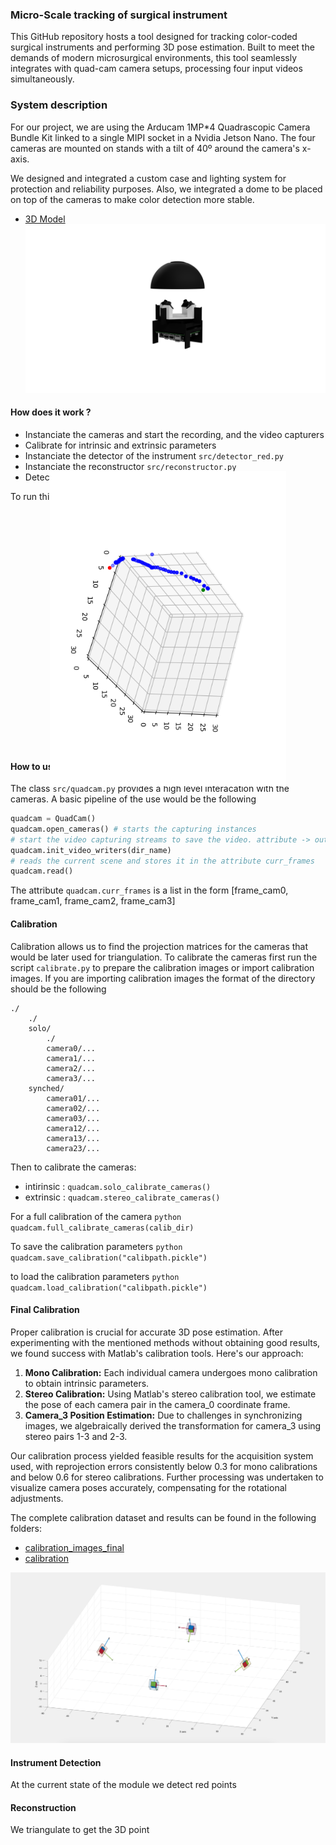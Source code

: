 ### Micro-Scale tracking of surgical instrument
This GitHub repository hosts a tool designed for tracking color-coded surgical instruments and performing 3D pose estimation. Built to meet the demands of modern microsurgical environments, this tool seamlessly integrates with quad-cam camera setups, processing four input videos simultaneously.

### System description
For our project, we are using the Arducam 1MP*4 Quadrascopic Camera Bundle Kit linked to a single MIPI socket in a Nvidia Jetson Nano. The four cameras are mounted on stands with a tilt of 40º around the camera's x-axis.

We designed and integrated a custom case and lighting system for protection and reliability purposes. Also, we integrated a dome to be placed on top of the cameras to make color detection more stable.

- [3D Model](model_case.stl)
![](render_system.PNG)

#### How does it work ?

* Instanciate the cameras and start the recording, and the video capturers
* Calibrate for intrinsic and extrinsic parameters
* Instanciate the detector of the instrument `src/detector_red.py`
* Instanciate the reconstructor `src/reconstructor.py`
* Detect and reconstruct to get the points in 3d

To run this pipeline :
`python main.py`

<img src="https://github.com/ouazzmoh/surgical-tracking/blob/master/triangulated_trajectory.png" alt="triang" style="transform: rotate(90deg);"/>

#### How to use the QuadCam
The class `src/quadcam.py` provides a high level interacation with the cameras. 
A basic pipeline of the use would be the following 
```python
quadcam = QuadCam()
quadcam.open_cameras() # starts the capturing instances
# start the video capturing streams to save the video. attribute -> outs
quadcam.init_video_writers(dir_name) 
# reads the current scene and stores it in the attribute curr_frames
quadcam.read()
```
The attribute `quadcam.curr_frames` is a list in the form [frame_cam0, frame_cam1, frame_cam2, frame_cam3]

#### Calibration

Calibration allows us to find the projection matrices for the cameras that would be later used for triangulation. To calibrate the cameras first run the script `calibrate.py` to prepare the calibration images or import calibration images.
If you are importing calibration images the format of the directory should be the following
```
./
    ./
    solo/
        ./
        camera0/...
        camera1/...
        camera2/...
        camera3/...
    synched/
        camera01/...
        camera02/...
        camera03/...
        camera12/...
        camera13/...
        camera23/...
```
Then to calibrate the cameras:
* intirinsic : `quadcam.solo_calibrate_cameras()`
* extrinsic : `quadcam.stereo_calibrate_cameras()`

For a full calibration of the camera 
`python quadcam.full_calibrate_cameras(calib_dir)`

To save the calibration parameters
`python quadcam.save_calibration("calibpath.pickle")`

to load the calibration parameters
`python quadcam.load_calibration("calibpath.pickle")`

#### Final Calibration
Proper calibration is crucial for accurate 3D pose estimation. After experimenting with the mentioned methods without obtaining good results, we found success with Matlab's calibration tools. Here's our approach:

1. **Mono Calibration:** Each individual camera undergoes mono calibration to obtain intrinsic parameters.
2. **Stereo Calibration:** Using Matlab's stereo calibration tool, we estimate the pose of each camera pair in the camera_0 coordinate frame.
3. **Camera_3 Position Estimation:** Due to challenges in synchronizing images, we algebraically derived the transformation for camera_3 using stereo pairs 1-3 and 2-3.

Our calibration process yielded feasible results for the acquisition system used, with reprojection errors consistently below 0.3 for mono calibrations and below 0.6 for stereo calibrations. Further processing was undertaken to visualize camera poses accurately, compensating for the rotational adjustments.

The complete calibration dataset and results can be found in the following folders:

- [calibration_images_final](data/calibration_images_final)
- [calibration](final_calibration)

![](final_calibration/calibration_results.png)


#### Instrument Detection

At the current state of the module we detect red points

#### Reconstruction

We triangulate to get the 3D point
